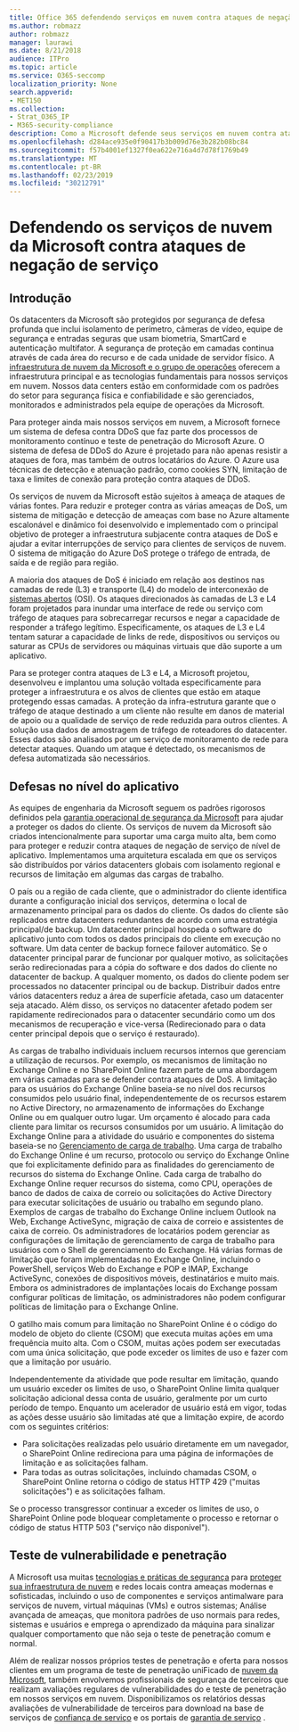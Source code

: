 ```yaml
---
title: Office 365 defendendo serviços em nuvem contra ataques de negação de serviço
ms.author: robmazz
author: robmazz
manager: laurawi
ms.date: 8/21/2018
audience: ITPro
ms.topic: article
ms.service: O365-seccomp
localization_priority: None
search.appverid:
- MET150
ms.collection:
- Strat_O365_IP
- M365-security-compliance
description: Como a Microsoft defende seus serviços em nuvem contra ataques de negação de serviço (DoS).
ms.openlocfilehash: d284ace935e0f90417b3b009d76e3b282b08bc84
ms.sourcegitcommit: f57b4001ef1327f0ea622e716a4d7d78f1769b49
ms.translationtype: MT
ms.contentlocale: pt-BR
ms.lasthandoff: 02/23/2019
ms.locfileid: "30212791"
---
```

# <a name="defending-microsoft-cloud-services-against-denial-of-service-attacks"></a>Defendendo os serviços de nuvem da Microsoft contra ataques de negação de serviço

## <a name="introduction"></a>Introdução
Os datacenters da Microsoft são protegidos por segurança de defesa profunda que inclui isolamento de perímetro, câmeras de vídeo, equipe de segurança e entradas seguras que usam biometria, SmartCard e autenticação multifator. A segurança de proteção em camadas continua através de cada área do recurso e de cada unidade de servidor físico. A [infraestrutura de nuvem da Microsoft e o grupo de operações](https://www.microsoft.com/en-us/cloud-platform/global-datacenters) oferecem a infraestrutura principal e as tecnologias fundamentais para nossos serviços em nuvem. Nossos data centers estão em conformidade com os padrões do setor para segurança física e confiabilidade e são gerenciados, monitorados e administrados pela equipe de operações da Microsoft.

Para proteger ainda mais nossos serviços em nuvem, a Microsoft fornece um sistema de defesa contra DDoS que faz parte dos processos de monitoramento contínuo e teste de penetração do Microsoft Azure. O sistema de defesa de DDoS do Azure é projetado para não apenas resistir a ataques de fora, mas também de outros locatários do Azure. O Azure usa técnicas de detecção e atenuação padrão, como cookies SYN, limitação de taxa e limites de conexão para proteção contra ataques de DDoS.

Os serviços de nuvem da Microsoft estão sujeitos à ameaça de ataques de várias fontes. Para reduzir e proteger contra as várias ameaças de DoS, um sistema de mitigação e detecção de ameaças com base no Azure altamente escalonável e dinâmico foi desenvolvido e implementado com o principal objetivo de proteger a infraestrutura subjacente contra ataques de DoS e ajudar a evitar interrupções de serviço para clientes de serviços de nuvem. O sistema de mitigação do Azure DoS protege o tráfego de entrada, de saída e de região para região.

A maioria dos ataques de DoS é iniciado em relação aos destinos nas camadas de rede (L3) e transporte (L4) do modelo de interconexão de [sistemas abertos](https://docs.microsoft.com/windows-hardware/drivers/network/windows-network-architecture-and-the-osi-model) (OSI). Os ataques direcionados às camadas de L3 e L4 foram projetados para inundar uma interface de rede ou serviço com tráfego de ataques para sobrecarregar recursos e negar a capacidade de responder a tráfego legítimo. Especificamente, os ataques de L3 e L4 tentam saturar a capacidade de links de rede, dispositivos ou serviços ou saturar as CPUs de servidores ou máquinas virtuais que dão suporte a um aplicativo.

Para se proteger contra ataques de L3 e L4, a Microsoft projetou, desenvolveu e implantou uma solução voltada especificamente para proteger a infraestrutura e os alvos de clientes que estão em ataque protegendo essas camadas. A proteção da infra-estrutura garante que o tráfego de ataque destinado a um cliente não resulte em danos de material de apoio ou a qualidade de serviço de rede reduzida para outros clientes. A solução usa dados de amostragem de tráfego de roteadores do datacenter. Esses dados são analisados por um serviço de monitoramento de rede para detectar ataques. Quando um ataque é detectado, os mecanismos de defesa automatizada são necessários.

## <a name="application-level-defenses"></a>Defesas no nível do aplicativo
As equipes de engenharia da Microsoft seguem os padrões rigorosos definidos pela [garantia operacional de segurança da Microsoft](https://www.microsoft.com/en-us/SDL/OperationalSecurityAssurance) para ajudar a proteger os dados do cliente. Os serviços de nuvem da Microsoft são criados intencionalmente para suportar uma carga muito alta, bem como para proteger e reduzir contra ataques de negação de serviço de nível de aplicativo. Implementamos uma arquitetura escalada em que os serviços são distribuídos por vários datacenters globais com isolamento regional e recursos de limitação em algumas das cargas de trabalho.

O país ou a região de cada cliente, que o administrador do cliente identifica durante a configuração inicial dos serviços, determina o local de armazenamento principal para os dados do cliente. Os dados do cliente são replicados entre datacenters redundantes de acordo com uma estratégia principal/de backup. Um datacenter principal hospeda o software do aplicativo junto com todos os dados principais do cliente em execução no software. Um data center de backup fornece failover automático. Se o datacenter principal parar de funcionar por qualquer motivo, as solicitações serão redirecionadas para a cópia do software e dos dados do cliente no datacenter de backup. A qualquer momento, os dados do cliente podem ser processados no datacenter principal ou de backup. Distribuir dados entre vários datacenters reduz a área de superfície afetada, caso um datacenter seja atacado. Além disso, os serviços no datacenter afetado podem ser rapidamente redirecionados para o datacenter secundário como um dos mecanismos de recuperação e vice-versa (Redirecionado para o data center principal depois que o serviço é restaurado).

As cargas de trabalho individuais incluem recursos internos que gerenciam a utilização de recursos. Por exemplo, os mecanismos de limitação no Exchange Online e no SharePoint Online fazem parte de uma abordagem em várias camadas para se defender contra ataques de DoS. A limitação para os usuários do Exchange Online baseia-se no nível dos recursos consumidos pelo usuário final, independentemente de os recursos estarem no Active Directory, no armazenamento de informações do Exchange Online ou em qualquer outro lugar. Um orçamento é alocado para cada cliente para limitar os recursos consumidos por um usuário. A limitação do Exchange Online para a atividade do usuário e componentes do sistema baseia-se no [Gerenciamento de carga de trabalho](http://technet.microsoft.com/en-us/library/jj150503(v=exchg.150).aspx). Uma carga de trabalho do Exchange Online é um recurso, protocolo ou serviço do Exchange Online que foi explicitamente definido para as finalidades do gerenciamento de recursos do sistema do Exchange Online. Cada carga de trabalho do Exchange Online requer recursos do sistema, como CPU, operações de banco de dados de caixa de correio ou solicitações do Active Directory para executar solicitações de usuário ou trabalho em segundo plano. Exemplos de cargas de trabalho do Exchange Online incluem Outlook na Web, Exchange ActiveSync, migração de caixa de correio e assistentes de caixa de correio. Os administradores de locatários podem gerenciar as configurações de limitação de gerenciamento de carga de trabalho para usuários com o Shell de gerenciamento do Exchange. Há várias formas de limitação que foram implementadas no Exchange Online, incluindo o PowerShell, serviços Web do Exchange e POP e IMAP, Exchange ActiveSync, conexões de dispositivos móveis, destinatários e muito mais. Embora os administradores de implantações locais do Exchange possam configurar políticas de limitação, os administradores não podem configurar políticas de limitação para o Exchange Online.

O gatilho mais comum para limitação no SharePoint Online é o código do modelo de objeto do cliente (CSOM) que executa muitas ações em uma frequência muito alta. Com o CSOM, muitas ações podem ser executadas com uma única solicitação, que pode exceder os limites de uso e fazer com que a limitação por usuário.

Independentemente da atividade que pode resultar em limitação, quando um usuário exceder os limites de uso, o SharePoint Online limita qualquer solicitação adicional dessa conta de usuário, geralmente por um curto período de tempo. Enquanto um acelerador de usuário está em vigor, todas as ações desse usuário são limitadas até que a limitação expire, de acordo com os seguintes critérios:
- Para solicitações realizadas pelo usuário diretamente em um navegador, o SharePoint Online redireciona para uma página de informações de limitação e as solicitações falham.
- Para todas as outras solicitações, incluindo chamadas CSOM, o SharePoint Online retorna o código de status HTTP 429 ("muitas solicitações") e as solicitações falham.

Se o processo transgressor continuar a exceder os limites de uso, o SharePoint Online pode bloquear completamente o processo e retornar o código de status HTTP 503 ("serviço não disponível").

## <a name="vulnerability-and-penetration-testing"></a>Teste de vulnerabilidade e penetração
A Microsoft usa muitas [tecnologias e práticas de segurança](https://www.microsoft.com/en-us/trustcenter/security/threatmanagement) para [proteger sua infraestrutura de nuvem](https://blogs.technet.microsoft.com/hybridcloud/2015/05/05/protecting-your-datacenter-and-cloud-from-emerging-threats/) e redes locais contra ameaças modernas e sofisticadas, incluindo o uso de componentes e serviços antimalware para serviços de nuvem, virtual máquinas (VMs) e outros sistemas; Análise avançada de ameaças, que monitora padrões de uso normais para redes, sistemas e usuários e emprega o aprendizado da máquina para sinalizar qualquer comportamento que não seja o teste de penetração comum e normal.

Além de realizar nossos próprios testes de penetração e oferta para nossos clientes em um programa de teste de penetração uniFicado de [nuvem da Microsoft](https://technet.microsoft.com/en-us/mt784683), também envolvemos profissionais de segurança de terceiros que realizam avaliações regulares de vulnerabilidades do e teste de penetração em nossos serviços em nuvem. Disponibilizamos os relatórios dessas avaliações de vulnerabilidade de terceiros para download na base de serviços de [confiança de serviço](https://aka.ms/STP) e os portais de [garantia de serviço](https://aka.ms/ServiceAssurance) .
